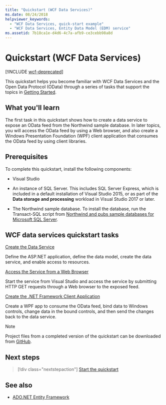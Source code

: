 ```yaml
---
title: "Quickstart (WCF Data Services)"
ms.date: 08/24/2018
helpviewer_keywords:
  - "WCF Data Services, quick-start example"
  - "WCF Data Services, Entity Data Model (EDM) service"
ms.assetid: 7b18ca1e-d4d6-4c7a-afb9-ce3cebb98a8d
---
```

# Quickstart (WCF Data Services)

[!INCLUDE [wcf-deprecated](~/includes/wcf-deprecated.md)]

This quickstart helps you become familiar with WCF Data Services and the Open Data Protocol (OData) through a series of tasks that support the topics in [Getting Started](getting-started-with-wcf-data-services.md).

## What you'll learn

The first task in this quickstart shows how to create a data service to expose an OData feed from the Northwind sample database. In later topics, you will access the OData feed by using a Web browser, and also create a Windows Presentation Foundation (WPF) client application that consumes the OData feed by using client libraries.

## Prerequisites

To complete this quickstart, install the following components:

- Visual Studio

- An instance of SQL Server. This includes SQL Server Express, which is included in a default installation of Visual Studio 2015, or as part of the **Data storage and processing** workload in Visual Studio 2017 or later.

- The Northwind sample database. To install the database, run the Transact-SQL script from [Northwind and pubs sample databases for Microsoft SQL Server](https://github.com/Microsoft/sql-server-samples/tree/master/samples/databases/northwind-pubs).

## WCF data services quickstart tasks

 [Create the Data Service](creating-the-data-service.md)

 Define the ASP.NET application, define the data model, create the data service, and enable access to resources.

 [Access the Service from a Web Browser](accessing-the-service-from-a-web-browser-wcf-data-services-quickstart.md)

 Start the service from Visual Studio and access the service by submitting HTTP GET requests through a Web browser to the exposed feed.

 [Create the .NET Framework Client Application](creating-the-dotnet-client-application-wcf-data-services-quickstart.md)

 Create a WPF app to consume the OData feed, bind data to Windows controls, change data in the bound controls, and then send the changes back to the data service.

> [!NOTE]
> Project files from a completed version of the quickstart can be downloaded from [GitHub](https://github.com/microsoftarchive/msdn-code-gallery-community-s-z/tree/master/WCF%20Data%20Services%20Quickstart%20(OData%20Service%20and%20WPF%20Client)).

## Next steps

> [!div class="nextstepaction"]
> [Start the quickstart](creating-the-data-service.md)

## See also

- [ADO.NET Entity Framework](../adonet/ef/index.md)
